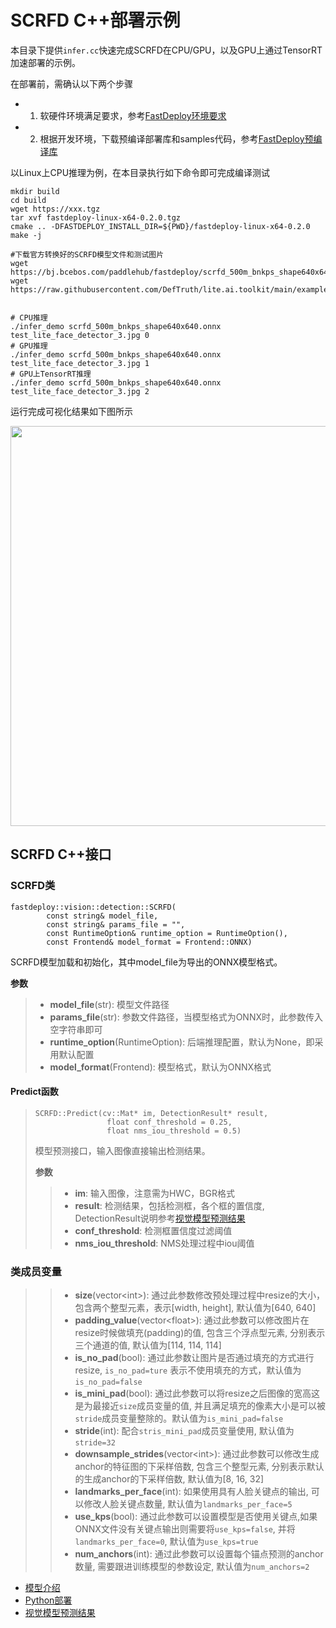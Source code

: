 # SCRFD C++部署示例

本目录下提供`infer.cc`快速完成SCRFD在CPU/GPU，以及GPU上通过TensorRT加速部署的示例。

在部署前，需确认以下两个步骤

- 1. 软硬件环境满足要求，参考[FastDeploy环境要求](../../../../../docs/quick_start/requirements.md)  
- 2. 根据开发环境，下载预编译部署库和samples代码，参考[FastDeploy预编译库](../../../../../docs/compile/prebuild_libraries.md)

以Linux上CPU推理为例，在本目录执行如下命令即可完成编译测试

```
mkdir build
cd build
wget https://xxx.tgz
tar xvf fastdeploy-linux-x64-0.2.0.tgz
cmake .. -DFASTDEPLOY_INSTALL_DIR=${PWD}/fastdeploy-linux-x64-0.2.0
make -j

#下载官方转换好的SCRFD模型文件和测试图片
wget https://bj.bcebos.com/paddlehub/fastdeploy/scrfd_500m_bnkps_shape640x640.onnx
wget https://raw.githubusercontent.com/DefTruth/lite.ai.toolkit/main/examples/lite/resources/test_lite_face_detector_3.jpg


# CPU推理
./infer_demo scrfd_500m_bnkps_shape640x640.onnx test_lite_face_detector_3.jpg 0
# GPU推理
./infer_demo scrfd_500m_bnkps_shape640x640.onnx test_lite_face_detector_3.jpg 1
# GPU上TensorRT推理
./infer_demo scrfd_500m_bnkps_shape640x640.onnx test_lite_face_detector_3.jpg 2
```

运行完成可视化结果如下图所示

<img width="640" src="https://user-images.githubusercontent.com/67993288/182562483-2719648c-8fe2-48af-a8e0-82e4ebe15133.jpg">

## SCRFD C++接口

### SCRFD类

```
fastdeploy::vision::detection::SCRFD(
        const string& model_file,
        const string& params_file = "",
        const RuntimeOption& runtime_option = RuntimeOption(),
        const Frontend& model_format = Frontend::ONNX)
```

SCRFD模型加载和初始化，其中model_file为导出的ONNX模型格式。

**参数**

> * **model_file**(str): 模型文件路径
> * **params_file**(str): 参数文件路径，当模型格式为ONNX时，此参数传入空字符串即可
> * **runtime_option**(RuntimeOption): 后端推理配置，默认为None，即采用默认配置
> * **model_format**(Frontend): 模型格式，默认为ONNX格式

#### Predict函数

> ```
> SCRFD::Predict(cv::Mat* im, DetectionResult* result,
>                 float conf_threshold = 0.25,
>                 float nms_iou_threshold = 0.5)
> ```
>
> 模型预测接口，输入图像直接输出检测结果。
>
> **参数**
>
> > * **im**: 输入图像，注意需为HWC，BGR格式
> > * **result**: 检测结果，包括检测框，各个框的置信度, DetectionResult说明参考[视觉模型预测结果](../../../../../docs/api/vision_results/)
> > * **conf_threshold**: 检测框置信度过滤阈值
> > * **nms_iou_threshold**: NMS处理过程中iou阈值

### 类成员变量

> > * **size**(vector&lt;int&gt;): 通过此参数修改预处理过程中resize的大小，包含两个整型元素，表示[width, height], 默认值为[640, 640]
> > * **padding_value**(vector&lt;float&gt;): 通过此参数可以修改图片在resize时候做填充(padding)的值, 包含三个浮点型元素, 分别表示三个通道的值, 默认值为[114, 114, 114]
> > * **is_no_pad**(bool): 通过此参数让图片是否通过填充的方式进行resize, `is_no_pad=ture` 表示不使用填充的方式，默认值为`is_no_pad=false`
> > * **is_mini_pad**(bool): 通过此参数可以将resize之后图像的宽高这是为最接近`size`成员变量的值, 并且满足填充的像素大小是可以被`stride`成员变量整除的。默认值为`is_mini_pad=false`
> > * **stride**(int): 配合`stris_mini_pad`成员变量使用, 默认值为`stride=32`
> > * **downsample_strides**(vector&lt;int&gt;): 通过此参数可以修改生成anchor的特征图的下采样倍数, 包含三个整型元素, 分别表示默认的生成anchor的下采样倍数, 默认值为[8, 16, 32]
> > * **landmarks_per_face**(int): 如果使用具有人脸关键点的输出, 可以修改人脸关键点数量, 默认值为`landmarks_per_face=5`
> > * **use_kps**(bool): 通过此参数可以设置模型是否使用关键点,如果ONNX文件没有关键点输出则需要将`use_kps=false`, 并将`landmarks_per_face=0`, 默认值为`use_kps=true`
> > * **num_anchors**(int): 通过此参数可以设置每个锚点预测的anchor数量, 需要跟进训练模型的参数设定, 默认值为`num_anchors=2`

- [模型介绍](../../)
- [Python部署](../python)
- [视觉模型预测结果](../../../../../docs/api/vision_results/)
